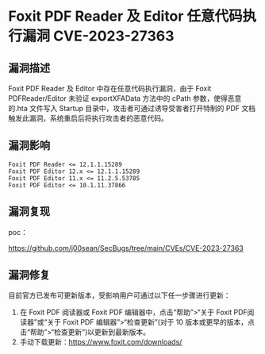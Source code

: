 # 

# Foxit PDF Reader 及 Editor 任意代码执行漏洞 CVE-2023-27363

## 漏洞描述

Foxit PDF Reader 及 Editor 中存在任意代码执行漏洞，由于 Foxit PDFReader/Editor 未验证 exportXFAData 方法中的 cPath 参数，使得恶意的.hta 文件写入 Startup 目录中，攻击者可通过诱导受害者打开特制的 PDF 文档触发此漏洞，系统重启后将执行攻击者的恶意代码。

## 漏洞影响

```
Foxit PDF Reader <= 12.1.1.15289
Foxit PDF Editor 12.x <= 12.1.1.15289
Foxit PDF Editor 11.x <= 11.2.5.53785
Foxit PDF Editor <= 10.1.11.37866
```

## 漏洞复现

poc：

https://github.com/j00sean/SecBugs/tree/main/CVEs/CVE-2023-27363

## 漏洞修复

目前官方已发布可更新版本，受影响用户可通过以下任一步骤进行更新：

1. 在 Foxit PDF 阅读器或 Foxit PDF 编辑器中，点击“帮助”>“关于 Foxit PDF阅读器”或“关于 Foxit PDF 编辑器”>“检查更新”(对于 10 版本或更早的版本，点击“帮助”>“检查更新”)以更新到最新版本。
2. 手动下载更新：https://www.foxit.com/downloads/
